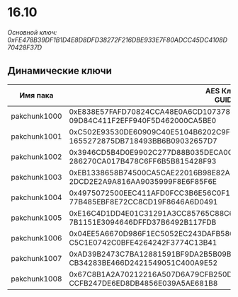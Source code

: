 # 16.10

###### Основной ключ: 0xFE478B39DF1B1D4E8D8DFD38272F216DBE933E7F80ADCC45DC4108D70428F37D

## Динамические ключи

| Имя пака     | AES Ключ<br/>GUID                                                                                       |
|--------------|---------------------------------------------------------------------------------------------------------|
| pakchunk1000 | 0xE838E57FAFD70824CCA48E0A6CD1073785FAA6B81C9DF42DAEEFB3F914C7B36B<br/>09D84C411F2EFF940F5D462000CA5BE0 |
| pakchunk1001 | 0xC502E93530DE60909C40E5104B6202C9F072BE13D4DE70B971F2516CF4AE81D6<br/>1655272875DB718493BB6B09032657D7 |
| pakchunk1002 | 0x3946CD5B4D0E9902C277D88B035DECA0C538C18B5DD114DCFA5124A0F76F1785<br/>286270CA017B478C6FF6B5B815428F93 |
| pakchunk1003 | 0xEB1338658B74500CA5CAE22016B98E82AE1F6151F60A113340D725F0A190174A<br/>2DCD2E2A9A816AA9035999F8E6F85F6E |
| pakchunk1004 | 0x4975072500EEC411AFD0FCC3B6E56C0F1372B9B1BFA601FDB3D14CBE2992D184<br/>77B485EBF8E72CC8CD19F8646A6D0491 |
| pakchunk1005 | 0xE16C4D1DD4E01C31291A3CC85765C88C63B8D64CA2C2080542976AF32FA8D636<br/>7B1151E3094646DFFD37B6492B117FDB |
| pakchunk1006 | 0x04EE5A6670D986F1EC5052EC243DAFB58090EA26295FB2E1979EB99C3B0185A1<br/>C5C1E0742C0BFE4264242F3774C13B41 |
| pakchunk1007 | 0xAD39B2473C7BA12881591BF9DA2B5B09B00594B232ED6E9D6680DC7F24CC9B2A<br/>CB34283BE466D2421549051C400A9E52 |
| pakchunk1008 | 0x67C8B1A2A70212216A507D6A79CFB250D4133F5F83D71423630E850E95106BD7<br/>CCFB247DE6ED8DB4856E039A5AE681B8 |
